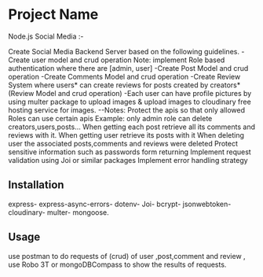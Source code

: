 # Project Name
Node.js Social Media :-

Create Social Media Backend Server based on the following guidelines.
-Create user model and crud operation
Note: implement Role based authentication where there are [admin, user]	
-Create Post Model and crud operation
-Create Comments Model and crud operation
-Create Review System where users* can create reviews for posts created by creators* (Review Model and crud operation)
-Each user can have profile pictures 
by using multer package to upload images & upload images to cloudinary free hosting service for images.
--Notes:
Protect the apis so that only allowed Roles can use certain apis 
Example: only admin role can delete creators,users,posts…
When getting each post retrieve all its comments and reviews with it.
When getting user retrieve its posts with it
When deleting user the associated posts,comments and reviews were deleted
Protect sensitive information such as passwords form returning
Implement request validation using Joi or similar packages
Implement error handling strategy

## Installation
express-
express-async-errors-
dotenv-
Joi-
bcrypt-
jsonwebtoken-
cloudinary-
multer-
mongoose.
## Usage
use postman to do requests of (crud) of user ,post,comment and review , 
use Robo 3T  or mongoDBCompass to show the results of requests.
